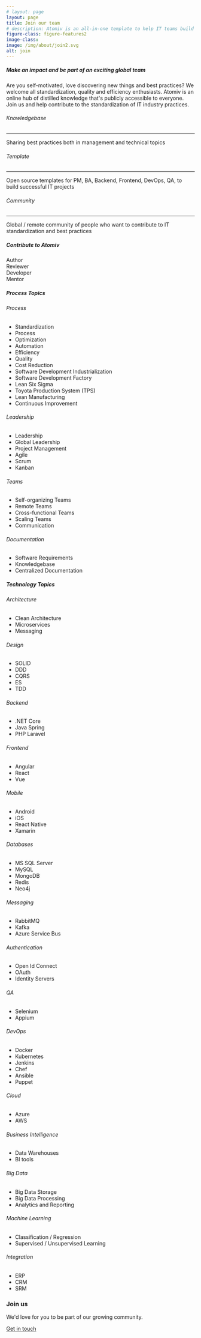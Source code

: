 ```yaml
---
# layout: page
layout: page
title: Join our team
# description: Atomiv is an all-in-one template to help IT teams build high quality software faster. It is built specifically for enterprise software development needs, covering project management, architecture and development. Atomiv is rooted in best practices in enterprise architecture, providing a standardized software solution template. This provides your software teams with a clean architecture foundation, so that they can quickly and easily build quality software. Atomiv is open source (MIT licence) so it can be freely used both for commercial purposes.
figure-class: figure-features2
image-class:
image: /img/about/join2.svg
alt: join
---
```


<article class="ov-about ov-join pb-0">
    <div class="container">
        <div class="row join-row">
            <div class="col">
                <!-- Want to make an impact and be part of an exciting global team? -->
                <div class="text-center">
                    <h5>Make an impact and be part of an exciting global team</h5>
                    <p>Are you self-motivated, love discovering new things and best practices? We welcome all standardization, quality and efficiency enthusiasts. Atomiv is an online hub of distilled knowledge that's publicly accessible to everyone. Join us and help contribute to the standardization of IT industry practices.</p>
                </div>
                <!-- What is Atomiv? -->
                <div class="row about-three-row">
                    <div class="col-12 col-md-4">
                        <h6>Knowledgebase</h6>
                        <hr>
                        <p>Sharing best practices both in management and technical topics</p>
                    </div>
                    <div class="col-12 col-md-4">
                        <h6>Template</h6>
                        <hr>
                        <!-- to provide a foundation for successful IT projects -->
                        <p>Open source templates for PM, BA, Backend, Frontend, DevOps, QA, to build successful IT projects</p>
                    </div>
                    <div class="col-12 col-md-4">
                        <h6>Community</h6>
                        <hr>
                        <p>Global / remote community of people who want to contribute to IT standardization and best practices</p>
                    </div>
                </div>
            </div>
        </div>
        <!-- ------------------------------------------------ -->
        <div class="row join-row">
            <div class="col">
                <div class="text-center">
                <!-- Contributing to Atomiv -->
                    <h5>Contribute to Atomiv</h5>
                </div>
                <div class="row atomiv-roles">
                    <div class="col-6 col-md-3">
                        <div>Author</div>
                    </div>
                    <div class="col-6 col-md-3">
                        <div>Reviewer</div>
                    </div>
                    <div class="col-6 col-md-3">
                        <div>Developer</div>
                    </div>
                    <div class="col-6 col-md-3">
                        <div>Mentor</div>
                    </div>
                </div>
            </div>
        </div>
        <!-- ------------------------------------------------ -->
        <div class="row join-row">
            <div class="col">
                <div class="text-center">
                    <h5>Process Topics</h5>
                </div>
                <!-- --------------------- -->
                <div class="row process-topics">
                    <div class="col-12 col-md-3">
                        <h6>Process</h6>
                    </div>
                    <div class="col-12 col-md-9">
                    <!-- Standardization, Process, Optimization, Automation, Efficiency, Quality, Cost Reduction, Software Development Industrialization, Software Development Factory, Lean Six Sigma, Toyota Production System (TPS), Lean Manufacturing, Continuous Improvement -->
                        <ul>
                            <li>Standardization</li>
                            <li>Process</li>
                            <li>Optimization</li>
                            <li>Automation</li>
                            <li>Efficiency</li>
                            <li>Quality</li>
                            <li>Cost Reduction</li>
                            <li>Software Development Industrialization</li>
                            <li>Software Development Factory</li>
                            <li>Lean Six Sigma</li>
                            <li>Toyota Production System (TPS)</li>
                            <li>Lean Manufacturing</li>
                            <li>Continuous Improvement</li>
                        </ul>
                    </div>
                </div>
                <!-- --------------------- -->
                <div class="row process-topics">
                    <div class="col-12 col-md-3">
                        <h6>Leadership</h6>
                    </div>
                    <div class="col-12 col-md-9">
                        <ul>
                            <li>Leadership</li>
                            <li>Global Leadership</li>
                            <li>Project Management</li>
                            <li>Agile</li>
                            <li>Scrum</li>
                            <li>Kanban</li>
                        </ul>
                    </div>
                </div>
                <!-- --------------------- -->
                <div class="row process-topics">
                    <div class="col-12 col-md-3">
                        <h6>Teams</h6>
                    </div>
                    <div class="col-12 col-md-9">
                        <ul>
                            <li>Self-organizing Teams</li>
                            <li>Remote Teams</li>
                            <li>Cross-functional Teams</li>
                            <li>Scaling Teams</li>
                            <li>Communication</li>
                        </ul>
                    </div>
                </div>
                 <!-- --------------------- -->
                <div class="row process-topics">
                    <div class="col-12 col-md-3">
                        <h6>Documentation</h6>
                    </div>
                    <div class="col-12 col-md-9">
                        <ul>
                            <li>Software Requirements</li>
                            <li>Knowledgebase</li>
                            <li>Centralized Documentation</li>
                        </ul>
                    </div>
                </div>
                <!-- ---------------------------- -->
            </div>
        </div>
        <!-- ------------------------------------------------ -->
    </div>
    <div class="tech-topics">
        <div class="container">
            <div class="row join-row">
                <div class="col">
                    <div class="text-center">
                        <h5>Technology Topics</h5>
                    </div>
                    <!-- ------------------------------------------ -->
                    <div class="row process-topics process-topics2">
                        <div class="col-12 col-md-3">
                            <h6>Architecture</h6>
                        </div>
                        <div class="col-12 col-md-9">
                            <ul>
                                <li>Clean Architecture</li>
                                <li>Microservices</li>
                                <li>Messaging</li>
                            </ul>
                        </div>
                    </div>
                    <!-- ------------------------------------------ -->
                    <div class="row process-topics process-topics2">
                        <div class="col-12 col-md-3">
                            <h6>Design</h6>
                        </div>
                        <div class="col-12 col-md-9">
                            <ul>
                                <li>SOLID</li>
                                <li>DDD</li>
                                <li>CQRS</li>
                                <li>ES</li>
                                <li>TDD</li>
                            </ul>
                        </div>
                    </div>
                    <!-- ---------------------------------------------- -->
                    <div class="row process-topics process-topics2">
                        <div class="col-12 col-md-3">
                            <h6>Backend</h6>
                        </div>
                        <div class="col-12 col-md-9">
                            <ul>
                                <li>.NET Core</li>
                                <li>Java Spring</li>
                                <li>PHP Laravel</li>
                            </ul>
                        </div>
                    </div>
                    <!-- -------------------------------------------------- -->
                    <div class="row process-topics process-topics2">
                        <div class="col-12 col-md-3">
                            <h6>Frontend</h6>
                        </div>
                        <div class="col-12 col-md-9">
                            <ul>
                                <li>Angular</li>
                                <li>React</li>
                                <li>Vue</li>
                            </ul>
                        </div>
                    </div>
                    <!-- ---------------------------------------------------- -->
                    <div class="row process-topics process-topics2">
                        <div class="col-12 col-md-3">
                            <h6>Mobile</h6>
                        </div>
                        <div class="col-12 col-md-9">
                            <ul>
                                <li>Android</li>
                                <li>iOS</li>
                                <li>React Native</li>
                                <li>Xamarin</li>
                            </ul>
                        </div>
                    </div>
                    <!-- ------------------------------------------------------- -->
                    <div class="row process-topics process-topics2">
                        <div class="col-12 col-md-3">
                            <h6>Databases</h6>
                        </div>
                        <div class="col-12 col-md-9">
                            <ul>
                                <li>MS SQL Server</li>
                                <li>MySQL</li>
                                <li>MongoDB</li>
                                <li>Redis</li>
                                <li>Neo4j</li>
                            </ul>
                        </div>
                    </div>
                    <!-- ------------------------------------------------------- -->
                    <div class="row process-topics process-topics2">
                        <div class="col-12 col-md-3">
                            <h6>Messaging</h6>
                        </div>
                        <div class="col-12 col-md-9">
                            <ul>
                                <li>RabbitMQ</li>
                                <li>Kafka</li>
                                <li>Azure Service Bus</li>
                            </ul>
                        </div>
                    </div>
                    <!-- ---------------------------------------------------------- -->
                    <div class="row process-topics process-topics2">
                        <div class="col-12 col-md-3">
                            <h6>Authentication</h6>
                        </div>
                        <div class="col-12 col-md-9">
                            <ul>
                                <li>Open Id Connect</li>
                                <li>OAuth</li>
                                <li>Identity Servers</li>
                            </ul>
                        </div>
                    </div>
                    <!-- -------------------------------------------------------- -->
                    <div class="row process-topics process-topics2">
                        <div class="col-12 col-md-3">
                            <h6>QA</h6>
                        </div>
                        <div class="col-12 col-md-9">
                            <ul>
                                <li>Selenium</li>
                                <li>Appium</li>
                            </ul>
                        </div>
                    </div>
                    <!-- -------------------------------------------------------- -->
                    <div class="row process-topics process-topics2">
                        <div class="col-12 col-md-3">
                            <h6>DevOps</h6>
                        </div>
                        <div class="col-12 col-md-9">
                            <ul>
                                <li>Docker</li>
                                <li>Kubernetes</li>
                                <li>Jenkins</li>
                                <li>Chef</li>
                                <li>Ansible</li>
                                <li>Puppet</li>
                            </ul>
                        </div>
                    </div>
                    <!-- -------------------------------------------------------- -->
                    <div class="row process-topics process-topics2">
                        <div class="col-12 col-md-3">
                            <h6>Cloud</h6>
                        </div>
                        <div class="col-12 col-md-9">
                            <ul>
                                <li>Azure</li>
                                <li>AWS</li>
                            </ul>
                        </div>
                    </div>
                    <!-- -------------------------------------------------------- -->
                    <div class="row process-topics process-topics2">
                        <div class="col-12 col-md-3">
                            <h6>Business Intelligence</h6>
                        </div>
                        <div class="col-12 col-md-9">
                            <ul>
                                <li>Data Warehouses</li>
                                <li>BI tools</li>
                            </ul>
                        </div>
                    </div>
                    <!-- -------------------------------------------------------- -->
                    <div class="row process-topics process-topics2">
                        <div class="col-12 col-md-3">
                            <h6>Big Data</h6>
                        </div>
                        <div class="col-12 col-md-9">
                            <ul>
                                <li>Big Data Storage</li>
                                <li>Big Data Processing</li>
                                <li>Analytics and Reporting</li>
                            </ul>
                        </div>
                    </div>
                    <!-- -------------------------------------------------------- -->
                    <div class="row process-topics process-topics2">
                        <div class="col-12 col-md-3">
                            <h6>Machine Learning</h6>
                        </div>
                        <div class="col-12 col-md-9">
                            <ul>
                                <li>Classification / Regression</li>
                                <li>Supervised / Unsupervised Learning</li>
                            </ul>
                        </div>
                    </div>
                    <!-- -------------------------------------------------------- -->
                    <div class="row process-topics process-topics2">
                        <div class="col-12 col-md-3">
                            <h6>Integration</h6>
                        </div>
                        <div class="col-12 col-md-9">
                            <ul>
                                <li>ERP</li>
                                <li>CRM</li>
                                <li>SRM</li>
                            </ul>
                        </div>
                    </div>
                    <!-- -------------------------------------------------------- -->
                </div>
            </div>
        </div>
    </div>
    <!-- ----------------------------------------------------- -->

</article>


<!-- contact us at the bottom -->

<article class="ov-benefits call-to-action mt-0">
    <div class="container ov-video-padding">
        <h3>Join us</h3>
        <!-- <p>Are you motivated by standardization, best practices and high quality? Do you enjoy sharing your experience and knowledge? Do you want to be part of a global network and make an impact within the IT industry? If yes, we'd like to hear from you!</p> -->
        <!-- TODO. VC add 'you can contribute how many hours you can' -->
        <p>We'd love for you to be part of our growing community. </p>
        <a href="/contact" class="btn btn-lg btn-ov-secondary">
            Get in touch
        </a>
    </div>
</article>



